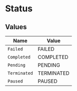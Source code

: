 # Status


## Values

| Name         | Value        |
| ------------ | ------------ |
| `Failed`     | FAILED       |
| `Completed`  | COMPLETED    |
| `Pending`    | PENDING      |
| `Terminated` | TERMINATED   |
| `Paused`     | PAUSED       |